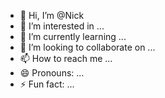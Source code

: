 - 👋 Hi, I’m @Nick
- 👀 I’m interested in ...
- 🌱 I’m currently learning ...
- 💞️ I’m looking to collaborate on ...
- 📫 How to reach me ...
- 😄 Pronouns: ...
- ⚡ Fun fact: ...

<!---
Nick-Happy/Nick-Happy is a ✨ special ✨ repository because its `README.md` (this file) appears on your GitHub profile.
You can click the Preview link to take a look at your changes.
--->
